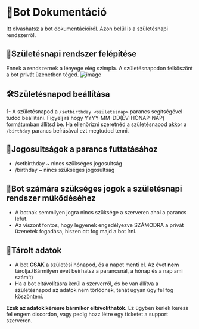 # 📘Bot Dokumentáció <br>
Itt olvashatsz a bot dokumentációiról. Azon belül is a születésnapi rendszerről.<br>
## 🎉Születésnapi rendszer felépítése<br>
Ennek a rendszernek a lényege elég szimpla. A születésnapodon felköszönt a bot privát üzenetben téged. 
![image](https://github.com/user-attachments/assets/d5ef19ec-552e-48ee-9a7b-dea4391d2f2e) <br>
## 🛠Születésnapod beállítása
1- A születésnapod a `/setbirthday <születésnap>` parancs segítségével tudod beállítani. Figyelj rá hogy YYYY-MM-DD(ÉV-HÓNAP-NAP) formátumban állítsd be. Ha ellenőrizni szeretnéd a születésnapod akkor a `/birthday` parancs beírásával ezt megtudod tenni.
## 🔔Jogosultságok a parancs futtatásához
  - /setbirthday ~ nincs szükséges jogosultság
  - /birthday ~ nincs szükséges jogosultság

## 🤖Bot számára szükséges jogok a születésnapi rendszer müködéséhez
  - A botnak semmilyen jogra nincs szüksége a szerveren ahol a parancs lefut.
  - Az viszont fontos, hogy legyenek engedélyezve SZÁMODRA a privát üzenetek fogadása, hiszen ott fog majd a bot írni.

## 📁Tárolt adatok
  - A bot **CSAK** a születési hónapod, és a napot menti el. Az évet **nem** tárolja.(Bármilyen évet beírhatsz a parancsnál, a hónap és a nap ami számít)
  - Ha a bot eltávolításra kerül a szerverről, és be van állítva a születésnapod az adatok nem törlődnek, tehát úgyan úgy fel fog köszönteni.

**Ezek az adatok kérésre bármikor eltávolíthatók.** Ez ügyben kérlek keress fel engem discordon, vagy pedig hozz létre egy ticketet a support szerveren.
